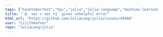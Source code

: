```yaml
---
tags: ["hacktoberfest","hpc","julia","julia-language","machine-learning","numerical","programming-language","science","scientific"]
title: "`@. vec = vec +1` gives unhelpful error"
html_url: "https://github.com/JuliaLang/julia/issues/49968"
user: "LilithHafner"
repo: "JuliaLang/julia"
---
```


